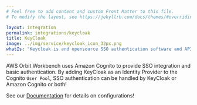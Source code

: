 ```yaml
---
# Feel free to add content and custom Front Matter to this file.
# To modify the layout, see https://jekyllrb.com/docs/themes/#overriding-theme-defaults

layout: integration
permalink: integrations/keycloak
title: KeyCloak
image: ../img/service/keycloak_icon_32px.png
whatIs: "Keycloak is and opensource SSO authentication software and API to sign in, authorize and manage users."
---
```

AWS Orbit Workbench uses Amazon Cognito to provide SSO integration and basic authentication.  By adding KeyCloak as an Identity Provider to the Cognito `User Pool`, SSO authentication can be handled by KeyCloak or Amazon Cognito or both!

See our [Documentation](/aws-orbit-workbench/keycloak-integration) for details on configurations!
